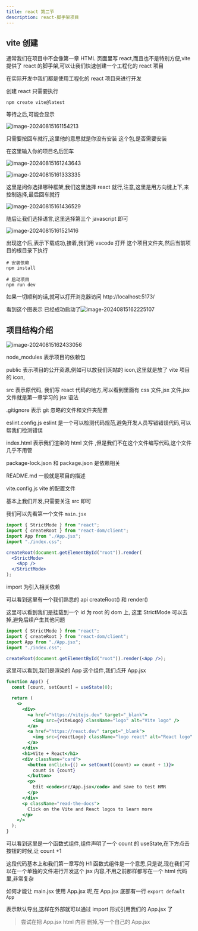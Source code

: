 ```yaml
---
title: react 第二节
description: react-脚手架项目
---
```


## vite 创建

通常我们在项目中不会像第一章 HTML 页面里写 react,而且也不是特别方便,vite 提供了 react 的脚手架,可以让我们快速创建一个工程化的 react 项目

在实际开发中我们都是使用工程化的 react 项目来进行开发

创建 react 只需要执行

```shell
npm create vite@latest
```

等待之后,可能会显示

![image-20240815161154213](./2-react-脚手架项目.assets/image-20240815161154213.png)

只需要按回车就行,这里他的意思就是你没有安装 这个包,是否需要安装

在这里输入你的项目名后回车

![image-20240815161243643](./2-react-脚手架项目.assets/image-20240815161243643.png)

![image-20240815161333335](./2-react-脚手架项目.assets/image-20240815161333335.png)

这里是问你选择哪种框架,我们这里选择 react 就行,注意,这里是用方向键上下,来控制选择,最后回车就行

![image-20240815161436529](./2-react-脚手架项目.assets/image-20240815161436529.png)

随后让我们选择语言,这里选择第三个 javascript 即可

![image-20240815161521416](./2-react-脚手架项目.assets/image-20240815161521416.png)

出现这个后,表示下载成功,接着,我们用 vscode 打开 这个项目文件夹,然后当前项目的根目录下执行

```shell
# 安装依赖
npm install

# 启动项目
npm run dev
```

如果一切顺利的话,就可以打开浏览器访问 http://localhost:5173/

看到这个图表示 已经成功启动了![image-20240815162225107](./2-react-脚手架项目.assets/image-20240815162225107.png)

## 项目结构介绍

![image-20240815162433056](./2-react-脚手架项目.assets/image-20240815162433056.png)

node_modules 表示项目的依赖包

public 表示项目的公开资源,例如可以放我们网站的 icon,这里就是放了 vite 项目的 icon,

src 表示原代码, 我们写 react 代码的地方,可以看到里面有 css 文件,jsx 文件,jsx 文件就是第一章学习的 jsx 语法

.gitignore 表示 git 忽略的文件和文件夹配置

eslint.config.js eslint 是一个可以检测代码规范,避免开发人员写错错误代码,可以帮我们检测错误

index.html 表示我们渲染的 html 文件 ,但是我们不在这个文件编写代码,这个文件几乎不用管

package-lock.json 和 package.json 是依赖相关

README.md 一般就是项目的描述

vite.config.js vite 的配置文件

基本上我们开发,只需要关注 src 即可

我们可以先看第一个文件 `main.jsx`

```jsx
import { StrictMode } from "react";
import { createRoot } from "react-dom/client";
import App from "./App.jsx";
import "./index.css";

createRoot(document.getElementById("root")).render(
  <StrictMode>
    <App />
  </StrictMode>
);
```

import 为引入相关依赖

可以看到这里有一个我们熟悉的 api createRoot() 和 render()

这里可以看到我们是挂载到一个 id 为 root 的 dom 上, 这里 StrictMode 可以去掉,避免后续产生其他问题

```jsx
import { StrictMode } from "react";
import { createRoot } from "react-dom/client";
import App from "./App.jsx";
import "./index.css";

createRoot(document.getElementById("root")).render(<App />);
```

这里可以看到,我们是渲染的 App 这个组件,我们点开 App.jsx

```jsx
function App() {
  const [count, setCount] = useState(0);

  return (
    <>
      <div>
        <a href="https://vitejs.dev" target="_blank">
          <img src={viteLogo} className="logo" alt="Vite logo" />
        </a>
        <a href="https://react.dev" target="_blank">
          <img src={reactLogo} className="logo react" alt="React logo" />
        </a>
      </div>
      <h1>Vite + React</h1>
      <div className="card">
        <button onClick={() => setCount((count) => count + 1)}>
          count is {count}
        </button>
        <p>
          Edit <code>src/App.jsx</code> and save to test HMR
        </p>
      </div>
      <p className="read-the-docs">
        Click on the Vite and React logos to learn more
      </p>
    </>
  );
}
```

可以看到这里是一个函数式组件,组件声明了一个 count 的 useState,在下方点击按钮的时候,让 count +1

这段代码基本上和我们第一章写的 H1 函数式组件是一个意思,只是说,现在我们可以在一个单独的文件进行开发这个 jsx 内容,不用之前那样都写在一个 html 代码里,非常复杂

如何才能让 main.jsx 使用 App.jsx 呢,在 App.jsx 底部有一行 `export default App`

表示默认导出,这样在外部就可以通过 import 形式引用我们的 App.jsx 了

> 尝试在把 App.jsx html 内容 删掉,写一个自己的 App.jsx
